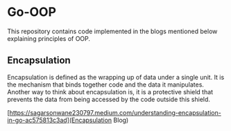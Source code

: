 # Go-OOP

This repository contains code implemented in the blogs mentioned below explaining 
principles of OOP.

## Encapsulation

Encapsulation is defined as the wrapping up of data under a single unit. It is the mechanism that binds together code and the data it manipulates. Another way to think about encapsulation is, it is a protective shield that prevents the data from being accessed by the code outside this shield.

[https://sagarsonwane230797.medium.com/understanding-encapsulation-in-go-ac575813c3ad](Encapsulation Blog)